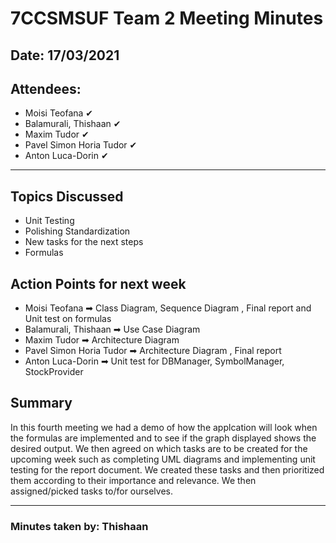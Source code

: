 # 7CCSMSUF Team 2 Meeting Minutes

## Date: 17/03/2021
## Attendees:
- Moisi Teofana ✔
- Balamurali, Thishaan ✔
- Maxim Tudor ✔
- Pavel Simon Horia Tudor ✔
- Anton Luca-Dorin ✔

---

## Topics Discussed
- Unit Testing 
- Polishing Standardization
- New tasks for the next steps
- Formulas

## Action Points for next week
- Moisi Teofana ➡ Class Diagram, Sequence Diagram , Final report and Unit test on formulas 
- Balamurali, Thishaan ➡ Use Case Diagram 
- Maxim Tudor ➡ Architecture Diagram 
- Pavel Simon Horia Tudor ➡ Architecture Diagram , Final report 
- Anton Luca-Dorin ➡ Unit test for DBManager, SymbolManager, StockProvider 

## Summary

In this fourth meeting we had a demo of how the applcation will look when the formulas are implemented and to see if the graph displayed shows the desired output. 
We then agreed on which tasks are to be created for the upcoming week such as completing UML diagrams and implementing unit testing for the report document. We created these tasks and then prioritized them according to their importance and relevance. We then assigned/picked
tasks to/for ourselves.

---
### Minutes taken by: Thishaan